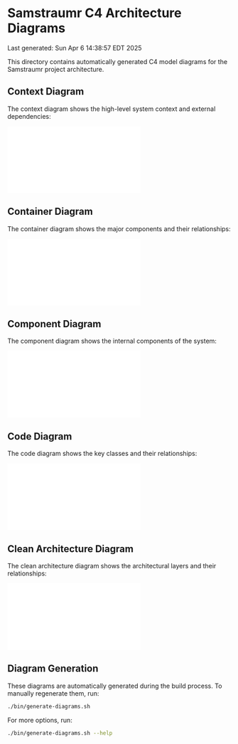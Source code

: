 # Samstraumr C4 Architecture Diagrams

Last generated: Sun Apr  6 14:38:57 EDT 2025

This directory contains automatically generated C4 model diagrams for the Samstraumr project architecture.

## Context Diagram

The context diagram shows the high-level system context and external dependencies:

![Context Diagram](./samstraumr_context_diagram.svg.md)

## Container Diagram

The container diagram shows the major components and their relationships:

![Container Diagram](./samstraumr_container_diagram.svg.md)

## Component Diagram

The component diagram shows the internal components of the system:

![Component Diagram](./samstraumr_component_diagram.svg.md)

## Code Diagram

The code diagram shows the key classes and their relationships:

![Code Diagram](./samstraumr_code_diagram.svg.md)

## Clean Architecture Diagram

The clean architecture diagram shows the architectural layers and their relationships:

![Clean Architecture Diagram](./samstraumr_clean_architecture_diagram.svg.md)

## Diagram Generation

These diagrams are automatically generated during the build process. To manually regenerate them, run:

```bash
./bin/generate-diagrams.sh
```

For more options, run:

```bash
./bin/generate-diagrams.sh --help
```
